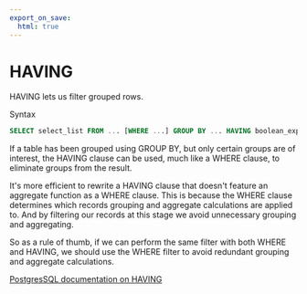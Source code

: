 ```yaml
---
export_on_save:
  html: true
---
```

# HAVING

HAVING lets us filter grouped rows.

Syntax

```sql
SELECT select_list FROM ... [WHERE ...] GROUP BY ... HAVING boolean_expression
```

If a table has been grouped using GROUP BY, but only certain groups are of interest, the HAVING clause can be used, much like a WHERE clause, to eliminate groups from the result. 

It's more efficient to rewrite a HAVING clause that doesn't feature an aggregate function as a WHERE clause. This is because the WHERE clause determines which records grouping and aggregate calculations are applied to. And by filtering our records at this stage we avoid unnecessary grouping and aggregating.

So as a rule of thumb, if we can perform the same filter with both WHERE and HAVING, we should use the WHERE filter to avoid redundant grouping and aggregate calculations.

[PostgresSQL documentation on HAVING](https://www.postgresql.org/docs/current/queries-table-expressions.html#QUERIES-GROUP)